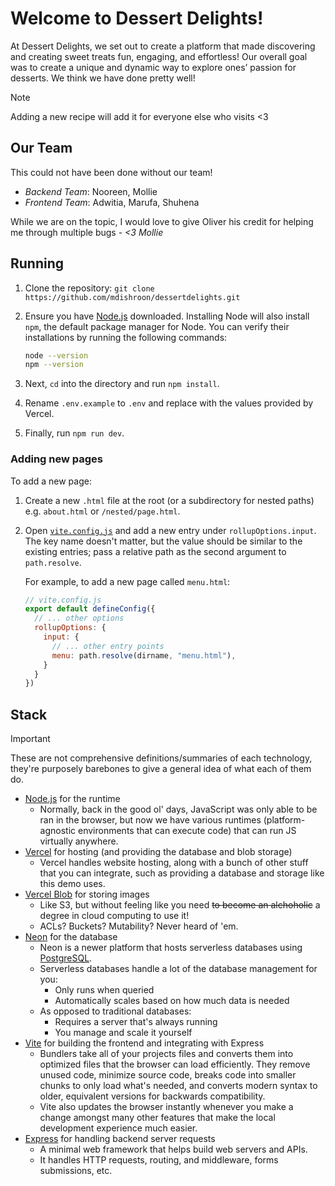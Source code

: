 # Welcome to Dessert Delights!
At Dessert Delights, we set out to create a platform that made discovering and creating sweet treats fun, engaging, and effortless! Our overall goal was to create a unique and dynamic way to explore ones’ passion for desserts. We think we have done pretty well!

> [!NOTE]
> Adding a new recipe will add it for everyone else who visits <3

## Our Team
This could not have been done without our team!
- _Backend Team_: Nooreen, Mollie
- _Frontend Team_: Adwitia, Marufa, Shuhena

While we are on the topic, I would love to give Oliver his credit for helping me through multiple bugs  _- <3 Mollie_

## Running

1. Clone the repository: `git clone https://github.com/mdishroon/dessertdelights.git`
2. Ensure you have [Node.js](https://nodejs.org/en/download) downloaded. Installing Node will also install `npm`, the default package manager for Node. You can verify their installations by running the following commands:

    ```sh
    node --version
    npm --version
    ```

3. Next, `cd` into the directory and run `npm install`.
4. Rename `.env.example` to `.env` and replace with the values provided by Vercel.
5. Finally, run `npm run dev`.

### Adding new pages

To add a new page:

1. Create a new `.html` file at the root (or a subdirectory for nested paths) e.g. `about.html` or `/nested/page.html`.
2. Open [`vite.config.js`](/vite.config.js) and add a new entry under `rollupOptions.input`. The key name doesn't matter, but the value should be similar to the existing entries; pass a relative path as the second argument to `path.resolve`.

    For example, to add a new page called `menu.html`:

    ```js
    // vite.config.js
    export default defineConfig({
      // ... other options
      rollupOptions: {
        input: {
          // ... other entry points
          menu: path.resolve(dirname, "menu.html"),
        }
      }
    })
    ```

## Stack

> [!IMPORTANT]
> These are not comprehensive definitions/summaries of each technology, they're purposely barebones to give a general idea of what each of them do.

- [Node.js](https://nodejs.org/en) for the runtime
  - Normally, back in the good ol' days, JavaScript was only able to be ran in the browser, but now we have various runtimes (platform-agnostic environments that can execute code) that can run JS virtually anywhere.
- [Vercel](https://vercel.com/) for hosting (and providing the database and blob storage)
  - Vercel handles website hosting, along with a bunch of other stuff that you can integrate, such as providing a database and storage like this demo uses.
- [Vercel Blob](https://vercel.com/docs/vercel-blob) for storing images
  - Like S3, but without feeling like you need ~~to become an alchoholic~~ a degree in cloud computing to use it!
  - ACLs? Buckets? Mutability? Never heard of 'em.
- [Neon](https://neon.tech/) for the database
  - Neon is a newer platform that hosts serverless databases using [PostgreSQL](https://www.postgresql.org/).
  - Serverless databases handle a lot of the database management for you:
    - Only runs when queried
    - Automatically scales based on how much data is needed
  - As opposed to traditional databases:
    - Requires a server that's always running
    - You manage and scale it yourself
- [Vite](http://vitejs.dev/) for building the frontend and integrating with Express
  - Bundlers take all of your projects files and converts them into optimized files that the browser can load efficiently. They remove unused code, minimize source code, breaks code into smaller chunks to only load what's needed, and converts modern syntax to older, equivalent versions for backwards compatibility.
  - Vite also updates the browser instantly whenever you make a change amongst many other features that make the local development experience much easier.
- [Express](https://expressjs.com/) for handling backend server requests
  - A minimal web framework that helps build web servers and APIs.
  - It handles HTTP requests, routing, and middleware, forms submissions, etc.
